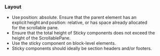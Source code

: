 ### Layout

- Use position: absolute. Ensure that the parent element has an explicit height and position: relative, or has space already allocated for the scrollable pane.
- Ensure that the total height of Sticky components does not exceed the height of the ScrollablePane.
- Use the sticky component on block-level elements.
- Sticky components should ideally be section headers and/or footers.
